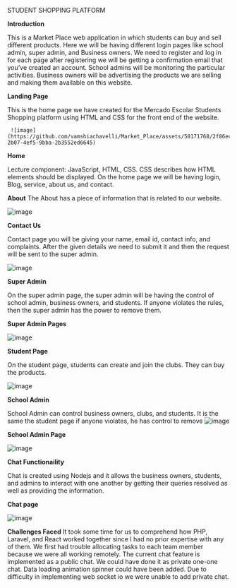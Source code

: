  STUDENT SHOPPING PLATFORM

 **Introduction**
 
  This is a Market Place web application in which students can buy and sell different products.
  Here we will be having different login pages like school admin, super admin, and Business owners.
  We need to register and log in for each page after registering we will be getting a confirmation email that you’ve created an account.
  School admins will be monitoring the particular activities.
  Business owners will be advertising the products we are selling and making them available on this website.

**Landing Page**

  This is the home page we have created for the Mercado Escolar Students Shopping platform using HTML and CSS for the front end of the website.
 
     ![image](https://github.com/vamshiachavelli/Market_Place/assets/58171768/2f86ec96-2b07-4ef5-9bba-2b3552ed6645)

**Home**

  Lecture component: JavaScript, HTML, CSS.
  CSS describes how HTML elements should be displayed.
  On the home page we will be having login, Blog, service, about us, and contact. 

**About**
  The About has a piece of information that is related to our website.
 
   ![image](https://github.com/vamshiachavelli/Market_Place/assets/58171768/0ab1927f-887e-42bc-b291-8293c9178c50)

**Contact Us**

  Contact page you will be giving your name, email id, contact info, and complaints.
  After the given details we need to submit it and then the request will be sent to the super admin.
  
  ![image](https://github.com/vamshiachavelli/Market_Place/assets/58171768/736e27cf-7088-4140-a586-12ee4394e368)

**Super Admin**

 On the super admin page, the super admin will be having the control of school admin, business owners, and students.
 If anyone violates the rules, then the super admin has the power to remove them.

**Super Admin Pages**

 ![image](https://github.com/vamshiachavelli/Market_Place/assets/58171768/a6927f0d-a85d-4cb1-a73c-129e935efc76)

**Student Page**

 On the student page, students can create and join the clubs.
 They can buy the products.
 
 ![image](https://github.com/vamshiachavelli/Market_Place/assets/58171768/28591fd8-5615-426a-ae13-d4be9a3366e0)

**School Admin**

 School Admin can control business owners, clubs, and students. 
 It is the same the student page if anyone violates, he has control to remove 
 ![image](https://github.com/vamshiachavelli/Market_Place/assets/58171768/e2aeadba-35ca-4550-b826-18e8f76e1229)

**School Admin Page**

![image](https://github.com/vamshiachavelli/Market_Place/assets/58171768/dbbaed79-3a7e-40d8-bb8b-ff254ec81be4)

**Chat Functionaility**
 
 Chat is created using Nodejs and it allows the business owners, students, and admins to interact with one another by getting their queries resolved as well as providing the information.

**Chat page**

 ![image](https://github.com/vamshiachavelli/Market_Place/assets/58171768/7d02566a-7920-416c-82f1-f9da75fb788a)

**Challenges Faced**
 It took some time for us to comprehend how PHP, Laravel, and React worked together since I had no prior expertise with any of them.
 We first had trouble allocating tasks to each team member because we were all working remotely.
 The current chat feature is implemented as a public chat. We could have done it as private one-one chat.
 Data loading animation spinner could have been added.
 Due to difficulty in implementing web socket io we were unable to add private chat.
